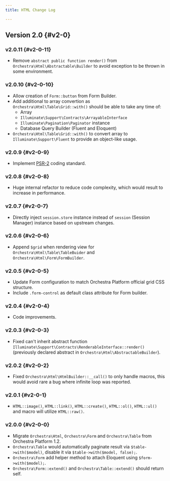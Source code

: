 ```yaml
---
title: HTML Change Log

---
```


## Version 2.0 {#v2-0}

### v2.0.11 {#v2-0-11}

* Remove `abstract public function render()` from `Orchestra\Html\Abstractable\Builder` to avoid exception to be thrown in some environment.

### v2.0.10 {#v2-0-10}

* Allow creation of `Form::button` from Form Builder.
* Add additional to array convertion as `Orchestra\Html\Table\Grid::with()` should be able to take any time of:
  - Array
  - `Illuminate\Support\Contracts\ArrayableInterface`
  - `Illuminate\Pagination\Paginator` instance
  - Database Query Builder (Fluent and Eloquent)
* `Orchestra\Html\Table\Grid::with()` to convert array to `Illuminate\Support\Fluent` to provide an object-like usage.

### v2.0.9 {#v2-0-9}

* Implement [PSR-2](https://github.com/php-fig/fig-standards/blob/master/accepted/PSR-2-coding-style-guide.md) coding standard.

### v2.0.8 {#v2-0-8}

* Huge internal refactor to reduce code complexity, which would result to increase in performance.

### v2.0.7 {#v2-0-7}

* Directly inject `session.store` instance instead of `session` (Session Manager) instance based on upstream changes.

### v2.0.6 {#v2-0-6}

* Append `$grid` when rendering view for `Orchestra\Html\Table\TableBuider` and `Orchestra\Html\Form\FormBuilder`.

### v2.0.5 {#v2-0-5}

* Update Form configuration to match Orchestra Platform official grid CSS structure.
* Include `.form-control` as default class attribute for Form builder.

### v2.0.4 {#v2-0-4}

* Code improvements.

### v2.0.3 {#v2-0-3}

* Fixed can't inherit abstract function `Illuminate\Support\Contracts\RenderableInterface::render()` (previously declared abstract in `Orchestra\Html\AbstractableBuilder`).

### v2.0.2 {#v2-0-2}

* Fixed `Orchestra\Html\HtmlBuilder::__call()` to only handle macros, this would avoid rare a bug where infinite loop was reported.

### v2.0.1 {#v2-0-1}

* `HTML::image()`, `HTML::link()`, `HTML::create()`, `HTML::ol()`, `HTML::ul()` and macro will utilize `HTML::raw()`.

### v2.0.0 {#v2-0-0}

* Migrate `Orchestra\Html`, `Orchestra\Form` and `Orchestra\Table` from Orchestra Platform 1.2.
* `Orchestra\Table` would automatically paginate result via `$table->with($model)`, disable it via `$table->with($model, false);`.
* `Orchestra\Form` add helper method to attach Eloquent using `$form->with($model);`.
* `Orchestra\Form::extend()` and `Orchestra\Table::extend()` should return self.
